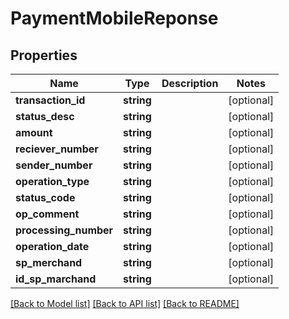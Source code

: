 # PaymentMobileReponse

## Properties
Name | Type | Description | Notes
------------ | ------------- | ------------- | -------------
**transaction_id** | **string** |  | [optional] 
**status_desc** | **string** |  | [optional] 
**amount** | **string** |  | [optional] 
**reciever_number** | **string** |  | [optional] 
**sender_number** | **string** |  | [optional] 
**operation_type** | **string** |  | [optional] 
**status_code** | **string** |  | [optional] 
**op_comment** | **string** |  | [optional] 
**processing_number** | **string** |  | [optional] 
**operation_date** | **string** |  | [optional] 
**sp_merchand** | **string** |  | [optional] 
**id_sp_marchand** | **string** |  | [optional] 

[[Back to Model list]](../README.md#documentation-for-models) [[Back to API list]](../README.md#documentation-for-api-endpoints) [[Back to README]](../README.md)



